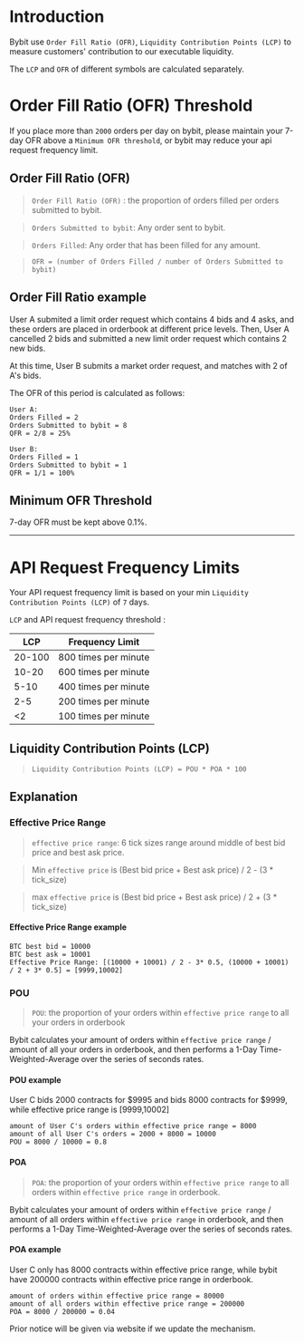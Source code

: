 # Introduction
Bybit use `Order Fill Ratio (OFR)`, `Liquidity Contribution Points (LCP)` to measure customers' contribution to our executable liquidity. 


The `LCP` and `OFR` of different symbols are calculated separately.

# Order Fill Ratio (OFR) Threshold
If you place more than `2000` orders per day on bybit, please maintain your 7-day OFR above a `Minimum OFR threshold`, or bybit may reduce your api request frequency limit.

## Order Fill Ratio (OFR) 
> `Order Fill Ratio (OFR)` : the proportion of orders filled per orders submitted to bybit.

> `Orders Submitted to bybit`: Any order sent to bybit.

> `Orders Filled`: Any order that has been filled for any amount.

> `OFR = (number of Orders Filled / number of Orders Submitted to bybit)`

## Order Fill Ratio example
User A submited a limit order request which contains 4 bids and 4 asks, and these orders are placed in orderbook at different price levels. Then, User A cancelled 2 bids and submitted a new limit order request which contains 2 new bids.

At this time, User B submits a market order request, and matches with 2 of A's bids.

The OFR of this period is calculated as follows:



```
User A:
Orders Filled = 2
Orders Submitted to bybit = 8
QFR = 2/8 = 25%
```

```
User B:
Orders Filled = 1
Orders Submitted to bybit = 1
QFR = 1/1 = 100%
```

## Minimum OFR Threshold
7-day OFR must be kept above 0.1%.



---


# API Request Frequency Limits

Your API request frequency limit is based on your min `Liquidity Contribution Points (LCP)` of `7` days.


`LCP` and API request frequency threshold :

|  LCP     | Frequency Limit |
|  ----    | ----  |
| 20-100  | 800 times per minute |
| 10-20   | 600 times per minute |
| 5-10    | 400 times per minute |
| 2-5     | 200 times per minute |
| <2      | 100 times per minute |

## Liquidity Contribution Points (LCP)

> `Liquidity Contribution Points (LCP) = POU * POA * 100`

## Explanation
### Effective Price Range

> `effective price range`: 6 tick sizes range around middle of best bid price and best ask price. 

> Min `effective price` is  (Best bid price + Best ask price) / 2 - (3 * tick_size)

> max `effective price` is  (Best bid price + Best ask price) / 2 + (3 * tick_size)

#### Effective Price Range example
```
BTC best bid = 10000
BTC best ask = 10001
Effective Price Range: [(10000 + 10001) / 2 - 3* 0.5, (10000 + 10001) / 2 + 3* 0.5] = [9999,10002]
```


### POU
> `POU`: the proportion of your orders within `effective price range` to all your orders in orderbook

Bybit calculates your amount of orders within `effective price range` / amount of all your orders in orderbook, and then performs a 1-Day Time-Weighted-Average over the series of seconds rates.

#### POU example
User C bids 2000 contracts for $9995 and bids 8000 contracts for $9999, while effective price range is [9999,10002]

```
amount of User C's orders within effective price range = 8000
amount of all User C's orders = 2000 + 8000 = 10000
POU = 8000 / 10000 = 0.8
```



#### POA
> `POA`: the proportion of your orders within `effective price range` to all orders within `effective price range` in orderbook. 

Bybit calculates your amount of orders within `effective price range` / amount of all orders within `effective price range` in orderbook, and then performs a 1-Day Time-Weighted-Average over the series of seconds rates.

#### POA example
User C only has 8000 contracts within effective price range, while bybit have 200000 contracts within effective price range in orderbook.

```
amount of orders within effective price range = 80000
amount of all orders within effective price range = 200000
POA = 8000 / 200000 = 0.04
```


Prior notice will be given via website if we update the mechanism.

